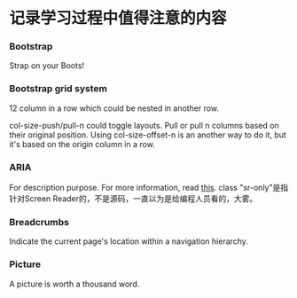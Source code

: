 # 记录学习过程中值得注意的内容

### Bootstrap 

Strap on your Boots!

### Bootstrap grid system

12 column in a row which could be nested in another row. 

col-size-push/pull-n could toggle layouts. Pull or pull n columns based on their original position. Using col-size-offset-n is an another way to do it, but it's based on the origin column in a row.

### ARIA
For description purpose. For more information, read [this](https://developer.mozilla.org/en-US/docs/Web/Accessibility/An_overview_of_accessible_web_applications_and_widgets).
class "sr-only"是指针对Screen Reader的，不是源码，一直以为是给编程人员看的，大雾。

### Breadcrumbs
Indicate the current page's location within a navigation hierarchy.

### Picture
A picture is worth a thousand word. 
